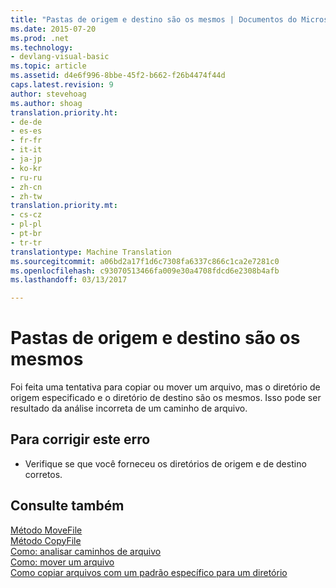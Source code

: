 ```yaml
---
title: "Pastas de origem e destino são os mesmos | Documentos do Microsoft"
ms.date: 2015-07-20
ms.prod: .net
ms.technology:
- devlang-visual-basic
ms.topic: article
ms.assetid: d4e6f996-8bbe-45f2-b662-f26b4474f44d
caps.latest.revision: 9
author: stevehoag
ms.author: shoag
translation.priority.ht:
- de-de
- es-es
- fr-fr
- it-it
- ja-jp
- ko-kr
- ru-ru
- zh-cn
- zh-tw
translation.priority.mt:
- cs-cz
- pl-pl
- pt-br
- tr-tr
translationtype: Machine Translation
ms.sourcegitcommit: a06bd2a17f1d6c7308fa6337c866c1ca2e7281c0
ms.openlocfilehash: c93070513466fa009e30a4708fdcd6e2308b4afb
ms.lasthandoff: 03/13/2017

---
```

# <a name="source-folder-and-target-folder-are-the-same"></a>Pastas de origem e destino são os mesmos
Foi feita uma tentativa para copiar ou mover um arquivo, mas o diretório de origem especificado e o diretório de destino são os mesmos. Isso pode ser resultado da análise incorreta de um caminho de arquivo.  
  
## <a name="to-correct-this-error"></a>Para corrigir este erro  
  
-   Verifique se que você forneceu os diretórios de origem e de destino corretos.  
  
## <a name="see-also"></a>Consulte também  
 [Método MoveFile](http://msdn.microsoft.com/en-us/f13ecad9-b95f-4923-9f05-c061a1617756)   
 [Método CopyFile](http://msdn.microsoft.com/en-us/a3728536-7ad8-4279-8a07-dd4776d3b33c)   
 [Como: analisar caminhos de arquivo](../../visual-basic/developing-apps/programming/drives-directories-files/how-to-parse-file-paths.md)   
 [Como: mover um arquivo](../../visual-basic/developing-apps/programming/drives-directories-files/how-to-move-a-file.md)   
 [Como copiar arquivos com um padrão específico para um diretório](../../visual-basic/developing-apps/programming/drives-directories-files/how-to-copy-files-with-a-specific-pattern-to-a-directory.md)

